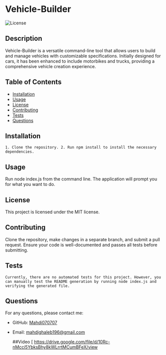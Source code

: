 
#  Vehicle-Builder
![License](https://img.shields.io/badge/license-MIT-blue.svg)

## Description
Vehicle-Builder is a versatile command-line tool that allows users to build and manage vehicles with customizable specifications. Initially designed for cars, it has been enhanced to include motorbikes and trucks, providing a comprehensive vehicle creation experience.

## Table of Contents
- [Installation](#installation)
- [Usage](#usage)
- [License](#license)
- [Contributing](#contributing)
- [Tests](#tests)
- [Questions](#questions)

## Installation
```
1. Clone the repository. 2. Run npm install to install the necessary dependencies.
```

## Usage
Run node index.js from the command line. The application will prompt you for what you want to do.

## License
This project is licensed under the MIT license.

## Contributing
Clone the repository, make changes in a separate branch, and submit a pull request. Ensure your code is well-documented and passes all tests before submitting.

## Tests
```
Currently, there are no automated tests for this project. However, you can manually test the README generation by running node index.js and verifying the generated file.
```

## Questions
For any questions, please contact me:

- GitHub: [Mahdi070707](https://github.com/Mahdi070707)
- Email: [mahdighaleb196@gmail.com](mailto:mahdighaleb196@gmail.com)

  ##Video
[
https://drive.google.com/file/d/10Rc-nMcci5YbksBhy8kWLrrtMCumBFeX/view
